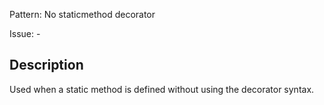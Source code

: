 Pattern: No staticmethod decorator

Issue: -

## Description

Used when a static method is defined without using the decorator syntax.